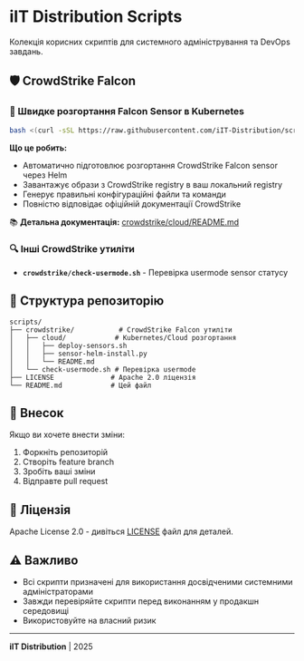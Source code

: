  # iIT Distribution Scripts

Колекція корисних скриптів для системного адміністрування та DevOps завдань.

## 🛡️ CrowdStrike Falcon

### 🚀 Швидке розгортання Falcon Sensor в Kubernetes

```bash
bash <(curl -sSL https://raw.githubusercontent.com/iIT-Distribution/scripts/refs/heads/master/crowdstrike/cloud/deploy-sensors.sh)
```

**Що це робить:**
- Автоматично підготовлює розгортання CrowdStrike Falcon sensor через Helm
- Завантажує образи з CrowdStrike registry в ваш локальний registry
- Генерує правильні конфігураційні файли та команди
- Повністю відповідає офіційній документації CrowdStrike

📚 **Детальна документація:** [crowdstrike/cloud/README.md](crowdstrike/cloud/README.md)

### 🔍 Інші CrowdStrike утиліти

- **`crowdstrike/check-usermode.sh`** - Перевірка usermode sensor статусу

## 📁 Структура репозиторію

```
scripts/
├── crowdstrike/           # CrowdStrike Falcon утиліти
│   ├── cloud/            # Kubernetes/Cloud розгортання
│   │   ├── deploy-sensors.sh
│   │   ├── sensor-helm-install.py
│   │   └── README.md
│   └── check-usermode.sh # Перевірка usermode
├── LICENSE              # Apache 2.0 ліцензія
└── README.md            # Цей файл
```

## 🤝 Внесок

Якщо ви хочете внести зміни:

1. Форкніть репозиторій
2. Створіть feature branch
3. Зробіть ваші зміни
4. Відправте pull request

## 📄 Ліцензія

Apache License 2.0 - дивіться [LICENSE](LICENSE) файл для деталей.

## ⚠️ Важливо

- Всі скрипти призначені для використання досвідченими системними адміністраторами
- Завжди перевіряйте скрипти перед виконанням у продакшн середовищі
- Використовуйте на власний ризик

---

**iIT Distribution** | 2025